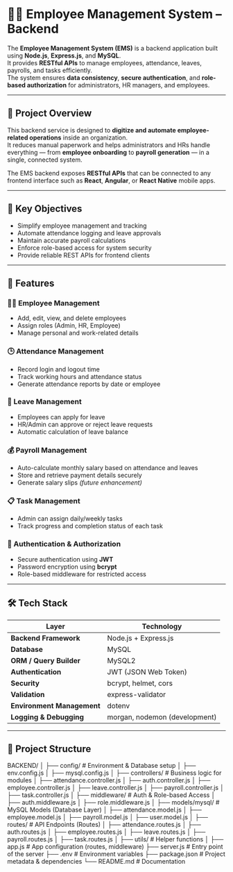 # 👨‍💼 Employee Management System – Backend

The **Employee Management System (EMS)** is a backend application built using **Node.js**, **Express.js**, and **MySQL**.  
It provides **RESTful APIs** to manage employees, attendance, leaves, payrolls, and tasks efficiently.  
The system ensures **data consistency**, **secure authentication**, and **role-based authorization** for administrators, HR managers, and employees.

---

## 🧠 Project Overview

This backend service is designed to **digitize and automate employee-related operations** inside an organization.  
It reduces manual paperwork and helps administrators and HRs handle everything — from **employee onboarding** to **payroll generation** — in a single, connected system.  

The EMS backend exposes **RESTful APIs** that can be connected to any frontend interface such as **React**, **Angular**, or **React Native** mobile apps.

---

## 🎯 Key Objectives

- Simplify employee management and tracking  
- Automate attendance logging and leave approvals  
- Maintain accurate payroll calculations  
- Enforce role-based access for system security  
- Provide reliable REST APIs for frontend clients  

---

## 🚀 Features

### 👨‍💼 Employee Management
- Add, edit, view, and delete employees  
- Assign roles (Admin, HR, Employee)  
- Manage personal and work-related details  

### 🕒 Attendance Management
- Record login and logout time  
- Track working hours and attendance status  
- Generate attendance reports by date or employee  

### 📝 Leave Management
- Employees can apply for leave  
- HR/Admin can approve or reject leave requests  
- Automatic calculation of leave balance  

### 💰 Payroll Management
- Auto-calculate monthly salary based on attendance and leaves  
- Store and retrieve payment details securely  
- Generate salary slips *(future enhancement)*  

### 📋 Task Management
- Admin can assign daily/weekly tasks  
- Track progress and completion status of each task  

### 🔐 Authentication & Authorization
- Secure authentication using **JWT**  
- Password encryption using **bcrypt**  
- Role-based middleware for restricted access  

---

## 🛠️ Tech Stack

| Layer | Technology |
|-------|-------------|
| **Backend Framework** | Node.js + Express.js |
| **Database** | MySQL |
| **ORM / Query Builder** | MySQL2 |
| **Authentication** | JWT (JSON Web Token) |
| **Security** | bcrypt, helmet, cors |
| **Validation** | express-validator |
| **Environment Management** | dotenv |
| **Logging & Debugging** | morgan, nodemon (development) |

---

## 📁 Project Structure

BACKEND/
│
├── config/ # Environment & Database setup
│ ├── env.config.js
│ ├── mysql.config.js
│
├── controllers/ # Business logic for modules
│ ├── attendance.controller.js
│ ├── auth.controller.js
│ ├── employee.controller.js
│ ├── leave.controller.js
│ ├── payroll.controller.js
│ ├── task.controller.js
│
├── middleware/ # Auth & Role-based Access
│ ├── auth.middleware.js
│ ├── role.middleware.js
│
├── models/mysql/ # MySQL Models (Database Layer)
│ ├── attendance.model.js
│ ├── employee.model.js
│ ├── payroll.model.js
│ ├── user.model.js
│
├── routes/ # API Endpoints (Routes)
│ ├── attendance.routes.js
│ ├── auth.routes.js
│ ├── employee.routes.js
│ ├── leave.routes.js
│ ├── payroll.routes.js
│ ├── task.routes.js
│
├── utils/ # Helper functions
│
├── app.js # App configuration (routes, middleware)
├── server.js # Entry point of the server
├── .env # Environment variables
├── package.json # Project metadata & dependencies
└── README.md # Documentation